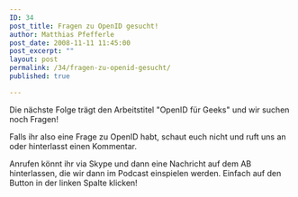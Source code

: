 ```yaml
---
ID: 34
post_title: Fragen zu OpenID gesucht!
author: Matthias Pfefferle
post_date: 2008-11-11 11:45:00
post_excerpt: ""
layout: post
permalink: /34/fragen-zu-openid-gesucht/
published: true

---
```


Die nächste Folge trägt den Arbeitstitel "OpenID für Geeks" und wir suchen noch Fragen!

Falls ihr also eine Frage zu OpenID habt, schaut euch nicht und ruft uns an oder hinterlasst einen Kommentar.

Anrufen könnt ihr via Skype und dann eine Nachricht auf dem AB hinterlassen, die wir dann im Podcast einspielen werden. Einfach auf den Button in der linken Spalte klicken!
